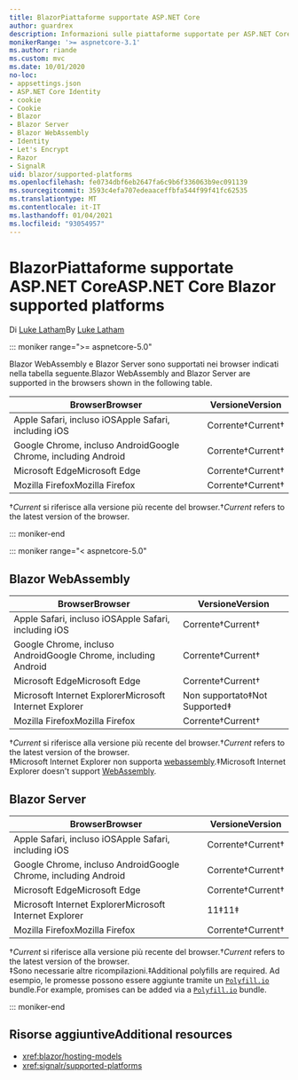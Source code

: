 ```yaml
---
title: BlazorPiattaforme supportate ASP.NET Core
author: guardrex
description: Informazioni sulle piattaforme supportate per ASP.NET Core Blazor .
monikerRange: '>= aspnetcore-3.1'
ms.author: riande
ms.custom: mvc
ms.date: 10/01/2020
no-loc:
- appsettings.json
- ASP.NET Core Identity
- cookie
- Cookie
- Blazor
- Blazor Server
- Blazor WebAssembly
- Identity
- Let's Encrypt
- Razor
- SignalR
uid: blazor/supported-platforms
ms.openlocfilehash: fe0734dbf6eb2647fa6c9b6f336063b9ec091139
ms.sourcegitcommit: 3593c4efa707edeaaceffbfa544f99f41fc62535
ms.translationtype: MT
ms.contentlocale: it-IT
ms.lasthandoff: 01/04/2021
ms.locfileid: "93054957"
---
```

# <a name="aspnet-core-no-locblazor-supported-platforms"></a><span data-ttu-id="d3bf4-103">BlazorPiattaforme supportate ASP.NET Core</span><span class="sxs-lookup"><span data-stu-id="d3bf4-103">ASP.NET Core Blazor supported platforms</span></span>

<span data-ttu-id="d3bf4-104">Di [Luke Latham](https://github.com/guardrex)</span><span class="sxs-lookup"><span data-stu-id="d3bf4-104">By [Luke Latham](https://github.com/guardrex)</span></span>

::: moniker range=">= aspnetcore-5.0"

<span data-ttu-id="d3bf4-105">Blazor WebAssembly e Blazor Server sono supportati nei browser indicati nella tabella seguente.</span><span class="sxs-lookup"><span data-stu-id="d3bf4-105">Blazor WebAssembly and Blazor Server are supported in the browsers shown in the following table.</span></span>

| <span data-ttu-id="d3bf4-106">Browser</span><span class="sxs-lookup"><span data-stu-id="d3bf4-106">Browser</span></span>                          | <span data-ttu-id="d3bf4-107">Versione</span><span class="sxs-lookup"><span data-stu-id="d3bf4-107">Version</span></span>         |
| -------------------------------- | --------------- |
| <span data-ttu-id="d3bf4-108">Apple Safari, incluso iOS</span><span class="sxs-lookup"><span data-stu-id="d3bf4-108">Apple Safari, including iOS</span></span>      | <span data-ttu-id="d3bf4-109">Corrente&dagger;</span><span class="sxs-lookup"><span data-stu-id="d3bf4-109">Current&dagger;</span></span> |
| <span data-ttu-id="d3bf4-110">Google Chrome, incluso Android</span><span class="sxs-lookup"><span data-stu-id="d3bf4-110">Google Chrome, including Android</span></span> | <span data-ttu-id="d3bf4-111">Corrente&dagger;</span><span class="sxs-lookup"><span data-stu-id="d3bf4-111">Current&dagger;</span></span> |
| <span data-ttu-id="d3bf4-112">Microsoft Edge</span><span class="sxs-lookup"><span data-stu-id="d3bf4-112">Microsoft Edge</span></span>                   | <span data-ttu-id="d3bf4-113">Corrente&dagger;</span><span class="sxs-lookup"><span data-stu-id="d3bf4-113">Current&dagger;</span></span> |
| <span data-ttu-id="d3bf4-114">Mozilla Firefox</span><span class="sxs-lookup"><span data-stu-id="d3bf4-114">Mozilla Firefox</span></span>                  | <span data-ttu-id="d3bf4-115">Corrente&dagger;</span><span class="sxs-lookup"><span data-stu-id="d3bf4-115">Current&dagger;</span></span> |  

<span data-ttu-id="d3bf4-116">&dagger;*Current* si riferisce alla versione più recente del browser.</span><span class="sxs-lookup"><span data-stu-id="d3bf4-116">&dagger;*Current* refers to the latest version of the browser.</span></span>  

::: moniker-end

::: moniker range="< aspnetcore-5.0"

## Blazor WebAssembly

| <span data-ttu-id="d3bf4-117">Browser</span><span class="sxs-lookup"><span data-stu-id="d3bf4-117">Browser</span></span>                          | <span data-ttu-id="d3bf4-118">Versione</span><span class="sxs-lookup"><span data-stu-id="d3bf4-118">Version</span></span>               |
| -------------------------------- | --------------------- |
| <span data-ttu-id="d3bf4-119">Apple Safari, incluso iOS</span><span class="sxs-lookup"><span data-stu-id="d3bf4-119">Apple Safari, including iOS</span></span>      | <span data-ttu-id="d3bf4-120">Corrente&dagger;</span><span class="sxs-lookup"><span data-stu-id="d3bf4-120">Current&dagger;</span></span>       |
| <span data-ttu-id="d3bf4-121">Google Chrome, incluso Android</span><span class="sxs-lookup"><span data-stu-id="d3bf4-121">Google Chrome, including Android</span></span> | <span data-ttu-id="d3bf4-122">Corrente&dagger;</span><span class="sxs-lookup"><span data-stu-id="d3bf4-122">Current&dagger;</span></span>       |
| <span data-ttu-id="d3bf4-123">Microsoft Edge</span><span class="sxs-lookup"><span data-stu-id="d3bf4-123">Microsoft Edge</span></span>                   | <span data-ttu-id="d3bf4-124">Corrente&dagger;</span><span class="sxs-lookup"><span data-stu-id="d3bf4-124">Current&dagger;</span></span>       |
| <span data-ttu-id="d3bf4-125">Microsoft Internet Explorer</span><span class="sxs-lookup"><span data-stu-id="d3bf4-125">Microsoft Internet Explorer</span></span>      | <span data-ttu-id="d3bf4-126">Non supportato&Dagger;</span><span class="sxs-lookup"><span data-stu-id="d3bf4-126">Not Supported&Dagger;</span></span> |
| <span data-ttu-id="d3bf4-127">Mozilla Firefox</span><span class="sxs-lookup"><span data-stu-id="d3bf4-127">Mozilla Firefox</span></span>                  | <span data-ttu-id="d3bf4-128">Corrente&dagger;</span><span class="sxs-lookup"><span data-stu-id="d3bf4-128">Current&dagger;</span></span>       |  

<span data-ttu-id="d3bf4-129">&dagger;*Current* si riferisce alla versione più recente del browser.</span><span class="sxs-lookup"><span data-stu-id="d3bf4-129">&dagger;*Current* refers to the latest version of the browser.</span></span>  
<span data-ttu-id="d3bf4-130">&Dagger;Microsoft Internet Explorer non supporta [webassembly](https://webassembly.org).</span><span class="sxs-lookup"><span data-stu-id="d3bf4-130">&Dagger;Microsoft Internet Explorer doesn't support [WebAssembly](https://webassembly.org).</span></span>

## Blazor Server

| <span data-ttu-id="d3bf4-131">Browser</span><span class="sxs-lookup"><span data-stu-id="d3bf4-131">Browser</span></span>                          | <span data-ttu-id="d3bf4-132">Versione</span><span class="sxs-lookup"><span data-stu-id="d3bf4-132">Version</span></span>         |
| -------------------------------- | --------------- |
| <span data-ttu-id="d3bf4-133">Apple Safari, incluso iOS</span><span class="sxs-lookup"><span data-stu-id="d3bf4-133">Apple Safari, including iOS</span></span>      | <span data-ttu-id="d3bf4-134">Corrente&dagger;</span><span class="sxs-lookup"><span data-stu-id="d3bf4-134">Current&dagger;</span></span> |
| <span data-ttu-id="d3bf4-135">Google Chrome, incluso Android</span><span class="sxs-lookup"><span data-stu-id="d3bf4-135">Google Chrome, including Android</span></span> | <span data-ttu-id="d3bf4-136">Corrente&dagger;</span><span class="sxs-lookup"><span data-stu-id="d3bf4-136">Current&dagger;</span></span> |
| <span data-ttu-id="d3bf4-137">Microsoft Edge</span><span class="sxs-lookup"><span data-stu-id="d3bf4-137">Microsoft Edge</span></span>                   | <span data-ttu-id="d3bf4-138">Corrente&dagger;</span><span class="sxs-lookup"><span data-stu-id="d3bf4-138">Current&dagger;</span></span> |
| <span data-ttu-id="d3bf4-139">Microsoft Internet Explorer</span><span class="sxs-lookup"><span data-stu-id="d3bf4-139">Microsoft Internet Explorer</span></span>      | <span data-ttu-id="d3bf4-140">11&Dagger;</span><span class="sxs-lookup"><span data-stu-id="d3bf4-140">11&Dagger;</span></span>      |
| <span data-ttu-id="d3bf4-141">Mozilla Firefox</span><span class="sxs-lookup"><span data-stu-id="d3bf4-141">Mozilla Firefox</span></span>                  | <span data-ttu-id="d3bf4-142">Corrente&dagger;</span><span class="sxs-lookup"><span data-stu-id="d3bf4-142">Current&dagger;</span></span> |

<span data-ttu-id="d3bf4-143">&dagger;*Current* si riferisce alla versione più recente del browser.</span><span class="sxs-lookup"><span data-stu-id="d3bf4-143">&dagger;*Current* refers to the latest version of the browser.</span></span>  
<span data-ttu-id="d3bf4-144">&Dagger;Sono necessarie altre ricompilazioni.</span><span class="sxs-lookup"><span data-stu-id="d3bf4-144">&Dagger;Additional polyfills are required.</span></span> <span data-ttu-id="d3bf4-145">Ad esempio, le promesse possono essere aggiunte tramite un [`Polyfill.io`](https://polyfill.io/v3/) bundle.</span><span class="sxs-lookup"><span data-stu-id="d3bf4-145">For example, promises can be added via a [`Polyfill.io`](https://polyfill.io/v3/) bundle.</span></span>

::: moniker-end

## <a name="additional-resources"></a><span data-ttu-id="d3bf4-146">Risorse aggiuntive</span><span class="sxs-lookup"><span data-stu-id="d3bf4-146">Additional resources</span></span>

* <xref:blazor/hosting-models>
* <xref:signalr/supported-platforms>
